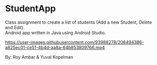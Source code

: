 # StudentApp

Class assignment to create a list of students (Add a new Student, Delete and Edit). <br/>
Android app written in Java using Android Studio.

https://user-images.githubusercontent.com/93988278/208494386-a825ec01-ce51-4b4d-aa8a-64b853809766.mp4

By: Roy Ambar & Yuval Kopelman
